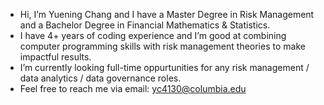 - Hi, I’m Yuening Chang and I have a Master Degree in Risk Management and a Bachelor Degree in Financial Mathematics & Statistics.
- I have 4+ years of coding experience and I’m good at combining computer programming skills with risk management theories to make impactful results.
- I’m currently looking full-time oppurtunities for any risk management / data analytics / data governance roles.
- Feel free to reach me via email: yc4130@columbia.edu
